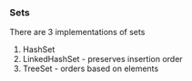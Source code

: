 ### Sets

There are 3 implementations of sets
1. HashSet
2. LinkedHashSet - preserves insertion order
3. TreeSet - orders based on elements